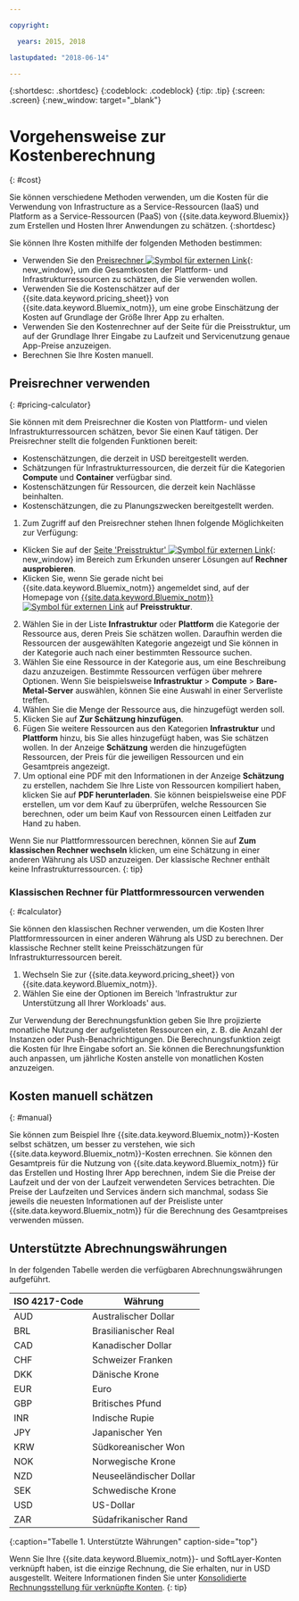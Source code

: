 ```yaml
---

copyright:

  years: 2015, 2018

lastupdated: "2018-06-14"

---
```


{:shortdesc: .shortdesc}
{:codeblock: .codeblock}
{:tip: .tip}
{:screen: .screen}
{:new_window: target="_blank"}

# Vorgehensweise zur Kostenberechnung
{: #cost}

Sie können verschiedene Methoden verwenden, um die Kosten für die Verwendung von Infrastructure as a Service-Ressourcen (IaaS) und Platform as a Service-Ressourcen (PaaS) von {{site.data.keyword.Bluemix}} zum Erstellen und Hosten Ihrer Anwendungen zu schätzen.
{:shortdesc}

Sie können Ihre Kosten mithilfe der folgenden Methoden bestimmen:
* Verwenden Sie den [Preisrechner ![Symbol für externen Link](../icons/launch-glyph.svg)](https://console.bluemix.net/pricing/){: new_window}, um die Gesamtkosten der Plattform- und Infrastrukturressourcen zu schätzen, die Sie verwenden wollen.
* Verwenden Sie die Kostenschätzer auf der {{site.data.keyword.pricing_sheet}} von {{site.data.keyword.Bluemix_notm}},
um eine grobe Einschätzung der Kosten auf Grundlage der Größe Ihrer App zu erhalten.
* Verwenden Sie den Kostenrechner auf der Seite für die Preisstruktur, um auf der Grundlage Ihrer Eingabe zu Laufzeit und Servicenutzung genaue App-Preise anzuzeigen.
* Berechnen Sie Ihre Kosten manuell.

## Preisrechner verwenden
{: #pricing-calculator}

Sie können mit dem Preisrechner die Kosten von Plattform- und vielen Infrastrukturressourcen schätzen, bevor Sie einen Kauf tätigen.
Der Preisrechner stellt die folgenden Funktionen bereit:
  * Kostenschätzungen, die derzeit in USD bereitgestellt werden.
  * Schätzungen für Infrastrukturressourcen, die derzeit für die Kategorien **Compute** und **Container** verfügbar sind.
  * Kostenschätzungen für Ressourcen, die derzeit kein Nachlässe beinhalten.
  * Kostenschätzungen, die zu Planungszwecken bereitgestellt werden.

1. Zum Zugriff auf den Preisrechner stehen Ihnen folgende Möglichkeiten zur Verfügung:
  * Klicken Sie auf der [Seite 'Preisstruktur' ![Symbol für externen Link](../icons/launch-glyph.svg)](https://www.ibm.com/cloud/pricing){: new_window} im Bereich zum Erkunden unserer Lösungen auf **Rechner ausprobieren**.
  * Klicken Sie, wenn Sie gerade nicht bei {{site.data.keyword.Bluemix_notm}} angemeldet sind, auf der Homepage von [{{site.data.keyword.Bluemix_notm}} ![Symbol für externen Link](../icons/launch-glyph.svg)](https://console.bluemix.net/) auf **Preisstruktur**.
2. Wählen Sie in der Liste **Infrastruktur** oder **Plattform** die Kategorie der Ressource aus, deren Preis Sie schätzen wollen. Daraufhin werden die Ressourcen der ausgewählten Kategorie angezeigt und Sie können in der Kategorie auch nach einer bestimmten Ressource suchen.
3. Wählen Sie eine Ressource in der Kategorie aus, um eine Beschreibung dazu anzuzeigen. Bestimmte Ressourcen verfügen über mehrere Optionen. Wenn Sie beispielsweise **Infrastruktur** > **Compute** > **Bare-Metal-Server** auswählen, können Sie eine Auswahl in einer Serverliste treffen.
4. Wählen Sie die Menge der Ressource aus, die hinzugefügt werden soll.
5. Klicken Sie auf **Zur Schätzung hinzufügen**.
6. Fügen Sie weitere Ressourcen aus den Kategorien **Infrastruktur** und **Plattform** hinzu, bis Sie alles hinzugefügt haben, was Sie schätzen wollen. In der Anzeige **Schätzung** werden die hinzugefügten Ressourcen, der Preis für die jeweiligen Ressourcen und ein Gesamtpreis angezeigt.
7. Um optional eine PDF mit den Informationen in der Anzeige **Schätzung** zu erstellen, nachdem Sie Ihre Liste von Ressourcen kompiliert haben, klicken Sie auf **PDF herunterladen**. Sie können beispielsweise eine PDF erstellen, um vor dem Kauf zu überprüfen, welche Ressourcen Sie berechnen, oder um beim Kauf von Ressourcen einen Leitfaden zur Hand zu haben. 


Wenn Sie nur Plattformressourcen berechnen, können Sie auf **Zum klassischen Rechner wechseln** klicken, um eine Schätzung in einer anderen Währung als USD anzuzeigen. Der klassische Rechner enthält keine Infrastrukturressourcen.
{: tip}

### Klassischen Rechner für Plattformressourcen verwenden
{: #calculator}

Sie können den klassischen Rechner verwenden, um die Kosten Ihrer Plattformressourcen in einer anderen Währung als USD zu berechnen. Der klassische Rechner stellt keine Preisschätzungen für Infrastrukturressourcen bereit.

1. Wechseln Sie zur {{site.data.keyword.pricing_sheet}} von {{site.data.keyword.Bluemix_notm}}.
2. Wählen Sie eine der Optionen im Bereich 'Infrastruktur zur Unterstützung all Ihrer Workloads' aus.

Zur Verwendung der Berechnungsfunktion geben Sie Ihre projizierte monatliche Nutzung der aufgelisteten Ressourcen ein, z. B. die Anzahl der Instanzen oder Push-Benachrichtigungen. Die Berechnungsfunktion zeigt die Kosten für Ihre Eingabe sofort an. Sie können die Berechnungsfunktion auch anpassen, um jährliche Kosten anstelle von monatlichen Kosten anzuzeigen.

## Kosten manuell schätzen
{: #manual}

Sie können zum Beispiel Ihre {{site.data.keyword.Bluemix_notm}}-Kosten selbst schätzen, um besser zu verstehen, wie sich {{site.data.keyword.Bluemix_notm}}-Kosten errechnen. Sie können den Gesamtpreis für die Nutzung von {{site.data.keyword.Bluemix_notm}} für das Erstellen und Hosting Ihrer App berechnen, indem Sie die Preise der Laufzeit und der von der Laufzeit verwendeten Services betrachten. Die Preise der Laufzeiten und Services ändern sich manchmal, sodass Sie jeweils die neuesten Informationen auf der Preisliste unter {{site.data.keyword.Bluemix_notm}} für die Berechnung des Gesamtpreises verwenden müssen.

## Unterstützte Abrechnungswährungen

In der folgenden Tabelle werden die verfügbaren Abrechnungswährungen aufgeführt.

|ISO 4217-Code| Währung|
|-------------|---------|
|AUD |	  Australischer Dollar|
|BRL |	  Brasilianischer Real|
|CAD |	  Kanadischer Dollar|
|CHF |	  Schweizer Franken|
|DKK |	  Dänische Krone|
|EUR |	  Euro|
|GBP |	  Britisches Pfund|
|INR |	  Indische Rupie|
|JPY |	  Japanischer Yen|
|KRW |	  Südkoreanischer Won|
|NOK |	  Norwegische Krone|
|NZD |	  Neuseeländischer Dollar|
|SEK |	  Schwedische Krone|
|USD |    US-Dollar|
|ZAR |	  Südafrikanischer Rand|
{:caption="Tabelle 1. Unterstützte Währungen" caption-side="top"}

Wenn Sie Ihre {{site.data.keyword.Bluemix_notm}}- und SoftLayer-Konten verknüpft haben, ist die einzige Rechnung, die Sie erhalten, nur in USD ausgestellt. Weitere Informationen finden Sie unter [Konsolidierte Rechnungsstellung für verknüpfte Konten](/docs/account/linking_accounts.html).
{: tip}
